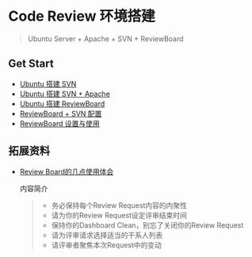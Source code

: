 Code Review 环境搭建 
===
> Ubuntu Server + Apache + SVN + ReviewBoard

## Get Start

- [Ubuntu 搭建 SVN](Ubuntu_svn.md)
- [Ubuntu 搭建 SVN + Apache](Ubuntu_svn_apache.md)
- [Ubuntu 搭建 ReviewBoard](ubuntu_svn_apache_reviewboard_1.md)
- [ReviewBoard + SVN 配置](ubuntu_svn_apache_reviewboard_2.md)
- [ReviewBoard 设置与使用](ubuntu_svn_apache_reviewboard_3.md)

## 拓展资料

- [Review Board的几点使用体会](http://www.cnitblog.com/201/archive/2013/12/05/88894.html)

	内容简介
	
	> * 务必保持每个Review Request内容的内聚性
	> * 请为你的Review Request设定评审结束时间
	> * 保持你的Dashboard Clean，别忘了关闭你的Review Request
	> * 请为评审请求选择适当的干系人列表
	> * 请评审者聚焦本次Request中的变动
	